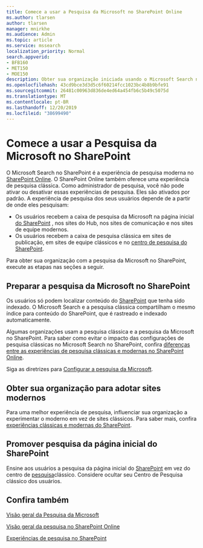 ```yaml
---
title: Comece a usar a Pesquisa da Microsoft no SharePoint Online
ms.author: tlarsen
author: tlarsen
manager: mnirkhe
ms.audience: Admin
ms.topic: article
ms.service: mssearch
localization_priority: Normal
search.appverid:
- BFB160
- MET150
- MOE150
description: Obter sua organização iniciada usando o Microsoft Search no SharePoint Online
ms.openlocfilehash: 43cd9bce3d3d5c6f60214fcc1023bc4b8b9bfe91
ms.sourcegitcommit: 26481c00963d836de4ed64a454fb6c5b49c5075d
ms.translationtype: MT
ms.contentlocale: pt-BR
ms.lasthandoff: 12/20/2019
ms.locfileid: "38699490"
---
```

# <a name="get-started-with-microsoft-search-in-sharepoint"></a>Comece a usar a Pesquisa da Microsoft no SharePoint

O Microsoft Search no SharePoint é a experiência de pesquisa moderna no [SharePoint Online](https://products.office.com/sharepoint/collaboration). O SharePoint Online também oferece uma experiência de pesquisa clássica. Como administrador de pesquisa, você não pode ativar ou desativar essas experiências de pesquisa. Eles são ativados por padrão. A experiência de pesquisa dos seus usuários depende de a partir de onde eles pesquisam:

- Os usuários recebem a caixa de pesquisa da Microsoft na página inicial [do SharePoint](http://sharepoint.com/) , nos sites do Hub, nos sites de comunicação e nos sites de equipe modernos.
- Os usuários recebem a caixa de pesquisa clássica em sites de publicação, em sites de equipe clássicos e no [centro de pesquisa do SharePoint](https://docs.microsoft.com/sharepoint/manage-search-center).

Para obter sua organização com a pesquisa da Microsoft no SharePoint, execute as etapas nas seções a seguir.

## <a name="prepare-for-microsoft-search-in-sharepoint"></a>Preparar a pesquisa da Microsoft no SharePoint

Os usuários só podem localizar conteúdo do [SharePoint](http://sharepoint.com/) que tenha sido indexado. O Microsoft Search e a pesquisa clássica compartilham o mesmo índice para conteúdo do SharePoint, que é rastreado e indexado automaticamente. 

Algumas organizações usam a pesquisa clássica e a pesquisa da Microsoft no SharePoint. Para saber como evitar o impacto das configurações de pesquisa clássicas no Microsoft Search no SharePoint, confira [diferenças entre as experiências de pesquisa clássicas e modernas no SharePoint Online](https://docs.microsoft.com/sharepoint/differences-classic-modern-search).

Siga as diretrizes para [Configurar a pesquisa da Microsoft](set-up-microsoft-search.md).


## <a name="get-your-organization-to-adopt-modern-sites"></a>Obter sua organização para adotar sites modernos

Para uma melhor experiência de pesquisa, influenciar sua organização a experimentar o moderno em vez de sites clássicos. Para saber mais, confira [experiências clássicas e modernas do SharePoint](https://support.office.com/article/SharePoint-classic-and-modern-experiences-5725c103-505d-4a6e-9350-300d3ec7d73f).

## <a name="promote-searching-from-the-sharepoint-start-page"></a>Promover pesquisa da página inicial do SharePoint

Ensine aos usuários a pesquisa da página inicial do [SharePoint](http://sharepoint.com/) em vez do centro de [pesquisa](https://docs.microsoft.com/sharepoint/manage-search-center)clássico. Considere ocultar seu Centro de Pesquisa clássico dos usuários.

## <a name="see-also"></a>Confira também
[Visão geral da Pesquisa da Microsoft](overview-microsoft-search.md)

[Visão geral da pesquisa no SharePoint Online](https://docs.microsoft.com/sharepoint/overview-of-search)

[Experiências de pesquisa no SharePoint](https://docs.microsoft.com/sharepoint/get-started-with-modern-search-experience)